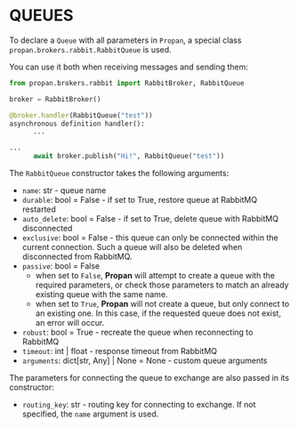 # QUEUES

To declare a `Queue` with all parameters in `Propan`, a special class `propan.brokers.rabbit.RabbitQueue` is used.

You can use it both when receiving messages and sending them:

```python hl_lines="5 10"
from propan.brokers.rabbit import RabbitBroker, RabbitQueue

broker = RabbitBroker()

@broker.handler(RabbitQueue("test"))
asynchronous definition handler():
      ...

...
      await broker.publish("Hi!", RabbitQueue("test"))
```

The `RabbitQueue` constructor takes the following arguments:

* `name`: str - queue name
* `durable`: bool = False - if set to True, restore queue at RabbitMQ restarted
* `auto_delete`: bool = False - if set to True, delete queue with RabbitMQ disconnected
* `exclusive`: bool = False - this queue can only be connected within the current connection. Such a queue will also be deleted when disconnected from RabbitMQ.
* `passive`: bool = False
     * when set to `False`, **Propan** will attempt to create a queue with the required parameters, or check those parameters to match an already existing queue with the same name.
     * when set to `True`, **Propan** will not create a queue, but only connect to an existing one. In this case, if the requested queue does not exist, an error will occur.
* `robust`: bool = True - recreate the queue when reconnecting to RabbitMQ
* `timeout`: int | float - response timeout from RabbitMQ
* `arguments`: dict[str, Any] | None = None - custom queue arguments
  
The parameters for connecting the queue to exchange are also passed in its constructor:

* `routing_key`: str - routing key for connecting to exchange. If not specified, the `name` argument is used.